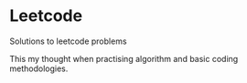 Leetcode
========

Solutions to leetcode problems

This my thought when practising algorithm and basic coding methodologies.
